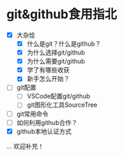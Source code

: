 # git&github食用指北

- [x] 大杂烩
  - [x] 什么是git？什么是github？
  - [x] 为什么选择git/github
  - [x] 为什么需要git/github
  - [x] 学了有哪些收获
  - [x] 新手怎么开始？
- [ ] git配置
    - [ ] VSCode配置git/github
    - [ ] git图形化工具SourceTree
- [ ] git常用命令
- [ ] 如何利用github合作？
- [x] github本地认证方式

... 欢迎补充！

